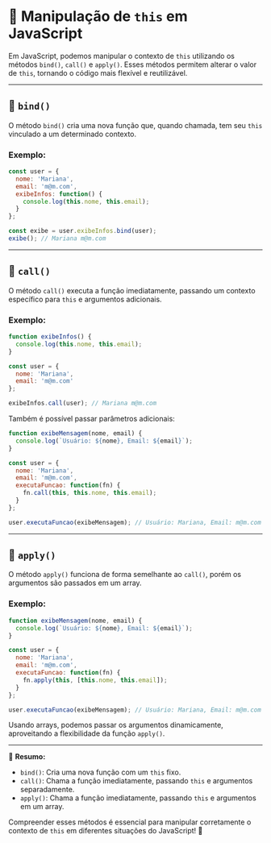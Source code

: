 # 📌 Manipulação de `this` em JavaScript

Em JavaScript, podemos manipular o contexto de `this` utilizando os métodos `bind()`, `call()` e `apply()`. Esses métodos permitem alterar o valor de `this`, tornando o código mais flexível e reutilizável.

---

## 🔹 `bind()`
O método `bind()` cria uma nova função que, quando chamada, tem seu `this` vinculado a um determinado contexto.

### Exemplo:
```javascript
const user = {
  nome: 'Mariana',
  email: 'm@m.com',
  exibeInfos: function() {
    console.log(this.nome, this.email);
  }
};

const exibe = user.exibeInfos.bind(user);
exibe(); // Mariana m@m.com
```

---

## 🔹 `call()`
O método `call()` executa a função imediatamente, passando um contexto específico para `this` e argumentos adicionais.

### Exemplo:
```javascript
function exibeInfos() {
  console.log(this.nome, this.email);
}

const user = {
  nome: 'Mariana',
  email: 'm@m.com'
};

exibeInfos.call(user); // Mariana m@m.com
```

Também é possível passar parâmetros adicionais:

```javascript
function exibeMensagem(nome, email) {
  console.log(`Usuário: ${nome}, Email: ${email}`);
}

const user = {
  nome: 'Mariana',
  email: 'm@m.com',
  executaFuncao: function(fn) {
    fn.call(this, this.nome, this.email);
  }
};

user.executaFuncao(exibeMensagem); // Usuário: Mariana, Email: m@m.com
```

---

## 🔹 `apply()`
O método `apply()` funciona de forma semelhante ao `call()`, porém os argumentos são passados em um array.

### Exemplo:
```javascript
function exibeMensagem(nome, email) {
  console.log(`Usuário: ${nome}, Email: ${email}`);
}

const user = {
  nome: 'Mariana',
  email: 'm@m.com',
  executaFuncao: function(fn) {
    fn.apply(this, [this.nome, this.email]);
  }
};

user.executaFuncao(exibeMensagem); // Usuário: Mariana, Email: m@m.com
```

Usando arrays, podemos passar os argumentos dinamicamente, aproveitando a flexibilidade da função `apply()`.

---

📌 **Resumo:**
- `bind()`: Cria uma nova função com um `this` fixo.
- `call()`: Chama a função imediatamente, passando `this` e argumentos separadamente.
- `apply()`: Chama a função imediatamente, passando `this` e argumentos em um array.

Compreender esses métodos é essencial para manipular corretamente o contexto de `this` em diferentes situações do JavaScript! 🚀
